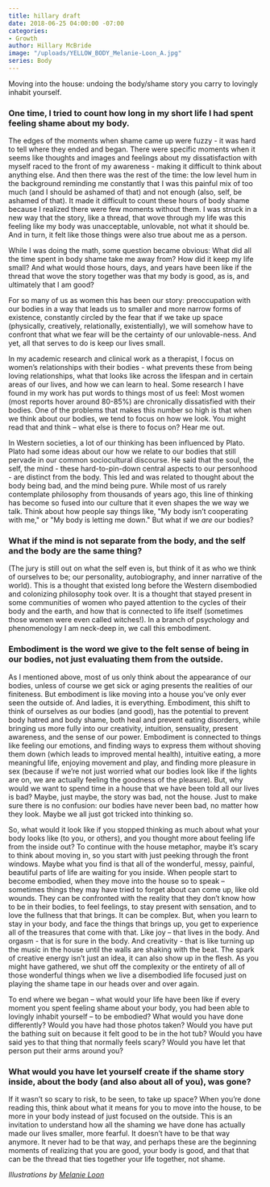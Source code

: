 ```yaml
---
title: hillary draft
date: 2018-06-25 04:00:00 -07:00
categories:
- Growth
author: Hillary McBride
image: "/uploads/YELLOW_BODY_Melanie-Loon_A.jpg"
series: Body
---
```


Moving into the house: undoing the body/shame story you carry to lovingly inhabit yourself. 

### One time, I tried to count how long in my short life I had spent feeling shame about my body. 

The edges of the moments when shame came up were fuzzy - it was hard to tell where they ended and began. There were specific moments when it seems like thoughts and images and feelings about my dissatisfaction with myself raced to the front of my awareness - making it difficult to think about anything else. And then there was the rest of the time: the low level hum in the background reminding me constantly that I was this painful mix of too much (and I should be ashamed of that) and not enough (also, self, be ashamed of that). It made it difficult to count these hours of body shame because I realized there were few moments without them. I was struck in a new way that the story, like a thread, that wove through my life was this feeling like my body was unacceptable, unlovable, not what it should be. And in turn, it felt like those things were also true about me as a person.

While I was doing the math, some question became obvious: What did all the time spent in body shame take me away from? How did it keep my life small? And what would those hours, days, and years have been like if the thread that wove the story together was that my body is good, as is, and ultimately that I am good? 

For so many of us as women this has been our story: preoccupation with our bodies in a way that leads us to smaller and more narrow forms of existence, constantly circled by the fear that if we take up space (physically, creatively, relationally, existentially), we will somehow have to confront that what we fear will be the certainty of our unlovable-ness. And yet, all that serves to do is keep our lives small.  

In my academic research and clinical work as a therapist, I focus on women’s relationships with their bodies - what prevents these from being loving relationships, what that looks like across the lifespan and in certain areas of our lives, and how we can learn to heal. Some research I have found in my work has put words to things most of us feel: Most women (most reports hover around 80-85%) are chronically dissatisfied with their bodies. One of the problems that makes this number so high is that when we think about our bodies, we tend to focus on how we look. You might read that and think – what else is there to focus on? Hear me out.

In Western societies, a lot of our thinking has been influenced by Plato. Plato had some ideas about our how we relate to our bodies that still pervade in our common sociocultural discourse. He said that the soul, the self, the mind - these hard-to-pin-down central aspects to our personhood - are distinct from the body. This led and was related to thought about the body being bad, and the mind being pure. While most of us rarely contemplate philosophy from thousands of years ago, this line of thinking has become so fused into our culture that it even shapes the we way we talk. Think about how people say things like, "My body isn’t cooperating with me," or "My body is letting me down." But what if we _are_ our bodies? 

### What if the mind is not separate from the body, and the self and the body are the same thing? 

(The jury is still out on what the self even is, but think of it as who we think of ourselves to be; our personality, autobiography, and inner narrative of the world). This is a thought that existed long before the Western disembodied and colonizing philosophy took over. It is a thought that stayed present in some communities of women who payed attention to the cycles of their body and the earth, and how that is connected to life itself (sometimes those women were even called witches!). In a branch of psychology and phenomenology I am neck-deep in, we call this embodiment. 

### Embodiment is the word we give to the felt sense of being in our bodies, not just evaluating them from the outside. 

As I mentioned above, most of us only think about the appearance of our bodies, unless of course we get sick or aging presents the realities of our finiteness. But embodiment is like moving into a house you’ve only ever seen the outside of. And ladies, it is everything. Embodiment, this shift to think of ourselves as our bodies (and good), has the potential to prevent body hatred and body shame, both heal and prevent eating disorders, while bringing us more fully into our creativity, intuition, sensuality, present awareness, and the sense of our power. Embodiment is connected to things like feeling our emotions, and finding ways to express them without shoving them down (which leads to improved mental health), intuitive eating, a more meaningful life, enjoying movement and play, and finding more pleasure in sex (because if we’re not just worried what our bodies look like if the lights are on, we are actually feeling the goodness of the pleasure). But, why would we want to spend time in a house that we have been told all our lives is bad? Maybe, just maybe, the story was bad, not the house. Just to make sure there is no confusion: our bodies have never been bad, no matter how they look. Maybe we all just got tricked into thinking so. 

So, what would it look like if you stopped thinking as much about what your body looks like (to you, or others), and you thought more about feeling life from the inside out? To continue with the house metaphor, maybe it’s scary to think about moving in, so you start with just peeking through the front windows. Maybe what you find is that all of the wonderful, messy, painful, beautiful parts of life are waiting for you inside. When people start to become embodied, when they move into the house so to speak – sometimes things they may have tried to forget about can come up, like old wounds. They can be confronted with the reality that they don’t know how to be in their bodies, to feel feelings, to stay present with sensation, and to love the fullness that that brings. It can be complex. But, when you learn to stay in your body, and face the things that brings up, you get to experience all of the treasures that come with that. Like joy – that lives in the body. And orgasm - that is for sure in the body. And creativity - that is like turning up the music in the house until the walls are shaking with the beat. The spark of creative energy isn’t just an idea, it can also show up in the flesh. As you might have gathered, we shut off the complexity or the entirety of all of those wonderful things when we live a disembodied life focused just on playing the shame tape in our heads over and over again. 

To end where we began – what would your life have been like if every moment you spent feeling shame about your body, you had been able to lovingly inhabit yourself – to be embodied? What would you have done differently? Would you have had those photos taken? Would you have put the bathing suit on because it felt good to be in the hot tub? Would you have said yes to that thing that normally feels scary? Would you have let that person put their arms around you? 

### What would you have let yourself create if the shame story inside, about the body (and also about all of you), was gone? 

If it wasn’t so scary to risk, to be seen, to take up space? When you’re done reading this, think about what it means for you to move into the house, to be more in your body instead of just focused on the outside. This is an invitation to understand how all the shaming we have done has actually made our lives smaller, more fearful. It doesn’t have to be that way anymore. It never had to be that way, and perhaps these are the beginning moments of realizing that you are good, your body is good, and that that can be the thread that ties together your life together, not shame.  

_Illustrations by [Melanie Loon](http://www.melanieloon.com/)_